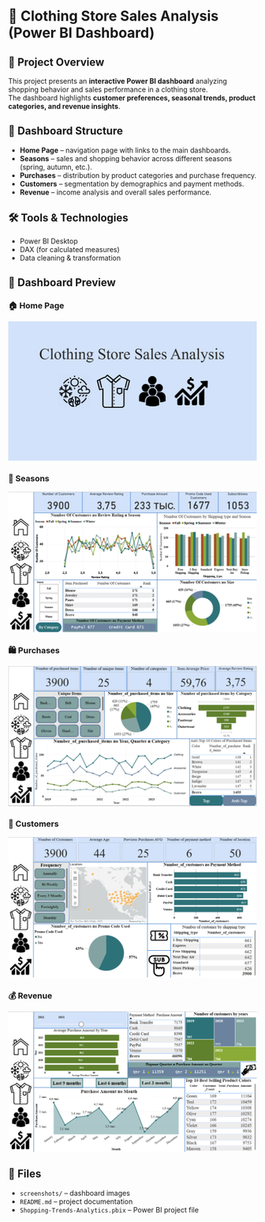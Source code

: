 # 👗 Clothing Store Sales Analysis (Power BI Dashboard)

## 📖 Project Overview
This project presents an **interactive Power BI dashboard** analyzing shopping behavior and sales performance in a clothing store.  
The dashboard highlights **customer preferences, seasonal trends, product categories, and revenue insights**.

## 📂 Dashboard Structure
- **Home Page** – navigation page with links to the main dashboards.  
- **Seasons** – sales and shopping behavior across different seasons (spring, autumn, etc.).  
- **Purchases** – distribution by product categories and purchase frequency.  
- **Customers** – segmentation by demographics and payment methods.  
- **Revenue** – income analysis and overall sales performance.

## 🛠 Tools & Technologies
- Power BI Desktop  
- DAX (for calculated measures)  
- Data cleaning & transformation  

## 📸 Dashboard Preview
### 🏠 Home Page
![Home Page](screenshots/dashboard_home.png)

### 🍂 Seasons
![Seasons Page](screenshots/dashboard_seasons.png)

### 🛍 Purchases
![Purchases Page](screenshots/dashboard_purchases.png)

### 👥 Customers
![Customers Page](screenshots/dashboard_customers.png)

### 💰 Revenue
![Revenue Page](screenshots/dashboard_revenue.png)

## 📁 Files
- `screenshots/` – dashboard images  
- `README.md` – project documentation  
- `Shopping-Trends-Analytics.pbix` – Power BI project file  
